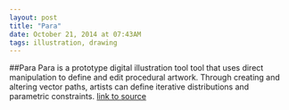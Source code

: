 ```yaml
---
layout: post
title: "Para"
date: October 21, 2014 at 07:43AM
tags: illustration, drawing
---
```

##Para
Para is a prototype digital illustration tool tool that uses direct manipulation to define and edit procedural artwork. Through creating and altering vector paths, artists can define iterative distributions and parametric constraints.
[link to source](http://paradrawing.com/) 
